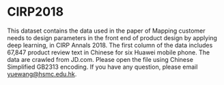 # CIRP2018
This dataset contains the data used in the paper of Mapping customer needs to design parameters in the front end of product design by applying deep learning, 
in CIRP Annals 2018. The first column of the data includes 67,847 product review text in Chinese for six Huawei mobile phone. The data are crawled from JD.com. Please open the file using Chinese Simplified GB2313 encoding.
If you have any question, please email yuewang@hsmc.edu.hk.
